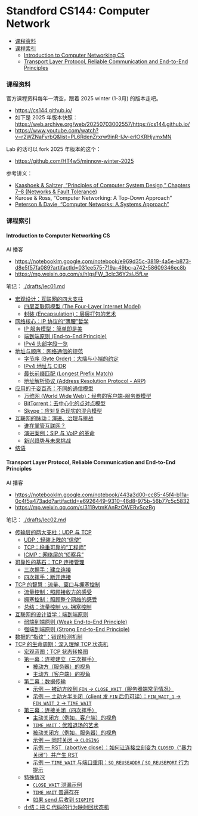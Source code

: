 # Standford CS144: Computer Network

<!-- @import "[TOC]" {cmd="toc" depthFrom=3 depthTo=6 orderedList=false} -->

<!-- code_chunk_output -->

- [课程资料](#课程资料)
- [课程索引](#课程索引)
  - [Introduction to Computer Networking CS](#introduction-to-computer-networking-cs)
  - [Transport Layer Protocol, Reliable Communication and End-to-End Principles](#transport-layer-protocol-reliable-communication-and-end-to-end-principles)

<!-- /code_chunk_output -->

### 课程资料

官方课程资料每年一清空，跟着 2025 winter (1-3月) 的版本走吧。

- https://cs144.github.io/
- 如下是 2025 年版本快照： https://web.archive.org/web/20250703002557/https://cs144.github.io/
- https://www.youtube.com/watch?v=r2WZNaFyrbQ&list=PL6RdenZrxrw9inR-IJv-erlOKRHjymxMN

Lab 的话可以 fork 2025 年版本的这个：
- https://github.com/HT4w5/minnow-winter-2025

参考讲义：
- [Kaashoek & Saltzer, “Principles of Computer System Design,” Chapters 7–8 (Networks & Fault Tolerance)](https://ocw.mit.edu/courses/res-6-004-principles-of-computer-system-design-an-introduction-spring-2009/pages/online-textbook/)
- Kurose & Ross, “Computer Networking: A Top-Down Approach”
- [Peterson & Davie, “Computer Networks: A Systems Approach”](https://book.systemsapproach.org/)

### 课程索引

#### Introduction to Computer Networking CS

AI 播客
- https://notebooklm.google.com/notebook/e969d35c-3819-4a5e-b873-d8e5f57fa089?artifactId=031ee575-719a-49bc-a742-58609346ec8b
- https://mp.weixin.qq.com/s/hIgsFW_3cIc36Y2slJ5fLw

笔记： [./drafts/lec01.md](./drafts/lec01.md)
- [宏观设计：互联网的四大支柱](./drafts/lec01.md#宏观设计互联网的四大支柱)
  - [四层互联网模型 (The Four-Layer Internet Model)](./drafts/lec01.md#四层互联网模型-the-four-layer-internet-model)
  - [封装 (Encapsulation)：层层打包的艺术](./drafts/lec01.md#封装-encapsulation层层打包的艺术)
- [网络核心：IP 协议的“薄腰”哲学](./drafts/lec01.md#网络核心ip-协议的薄腰哲学)
  - [IP 服务模型：简单即是美](./drafts/lec01.md#ip-服务模型简单即是美)
  - [端到端原则 (End-to-End Principle)](./drafts/lec01.md#端到端原则-end-to-end-principle)
  - [IPv4 头部字段一览](./drafts/lec01.md#ipv4-头部字段一览)
- [地址与顺序：网络通信的规范](./drafts/lec01.md#地址与顺序网络通信的规范)
  - [字节序 (Byte Order)：大端与小端的约定](./drafts/lec01.md#字节序-byte-order大端与小端的约定)
  - [IPv4 地址与 CIDR](./drafts/lec01.md#ipv4-地址与-cidr)
  - [最长前缀匹配 (Longest Prefix Match)](./drafts/lec01.md#最长前缀匹配-longest-prefix-match)
  - [地址解析协议 (Address Resolution Protocol - ARP)](./drafts/lec01.md#地址解析协议-address-resolution-protocol---arp)
- [应用的千姿百态：不同的通信模型](./drafts/lec01.md#应用的千姿百态不同的通信模型)
  - [万维网 (World Wide Web)：经典的客户端-服务器模型](./drafts/lec01.md#万维网-world-wide-web经典的客户端-服务器模型)
  - [BitTorrent：去中心化的点对点模型](./drafts/lec01.md#bittorrent去中心化的点对点模型)
  - [Skype：应对复杂现实的混合模型](./drafts/lec01.md#skype应对复杂现实的混合模型)
- [互联网的脉动：演进、治理与挑战](./drafts/lec01.md#互联网的脉动演进-治理与挑战)
  - [谁在掌管互联网？](./drafts/lec01.md#谁在掌管互联网)
  - [演进案例：SIP 与 VoIP 的革命](./drafts/lec01.md#演进案例sip-与-voip-的革命)
  - [新兴趋势与未来挑战](./drafts/lec01.md#新兴趋势与未来挑战)
- [结语](./drafts/lec01.md#结语)

#### Transport Layer Protocol, Reliable Communication and End-to-End Principles

AI 播客
- https://notebooklm.google.com/notebook/443a3d00-cc85-45f4-b11a-0c4f5a473add?artifactId=e6926449-9310-46d8-975b-56b77c5c5832
- https://mp.weixin.qq.com/s/3119vtmKAnRzOWERvSozRg

笔记： [./drafts/lec02.md](./drafts/lec02.md)
- [传输层的两大支柱：UDP 与 TCP](./drafts/lec02.md#传输层的两大支柱udp-与-tcp)
  - [UDP：轻装上阵的“信使”](./drafts/lec02.md#udp轻装上阵的信使)
  - [TCP：稳重可靠的“工程师”](./drafts/lec02.md#tcp稳重可靠的工程师)
  - [ICMP：网络层的“侦察兵”](./drafts/lec02.md#icmp网络层的侦察兵)
- [可靠性的基石：TCP 连接管理](./drafts/lec02.md#可靠性的基石tcp-连接管理)
  - [三次握手：建立连接](./drafts/lec02.md#三次握手建立连接)
  - [四次挥手：断开连接](./drafts/lec02.md#四次挥手断开连接)
- [TCP 的智慧：流量、窗口与拥塞控制](./drafts/lec02.md#tcp-的智慧流量-窗口与拥塞控制)
  - [流量控制：照顾接收方的感受](./drafts/lec02.md#流量控制照顾接收方的感受)
  - [拥塞控制：照顾整个网络的感受](./drafts/lec02.md#拥塞控制照顾整个网络的感受)
  - [总结：流量控制 vs. 拥塞控制](./drafts/lec02.md#总结流量控制-vs-拥塞控制)
- [互联网的设计哲学：端到端原则](./drafts/lec02.md#互联网的设计哲学端到端原则)
  - [弱端到端原则 (Weak End-to-End Principle)](./drafts/lec02.md#弱端到端原则-weak-end-to-end-principle)
  - [强端到端原则 (Strong End-to-End Principle)](./drafts/lec02.md#强端到端原则-strong-end-to-end-principle)
- [数据的“指纹”：错误检测机制](./drafts/lec02.md#数据的指纹错误检测机制)
- [TCP 的生命周期：深入理解 TCP 状态机](./drafts/lec02.md#tcp-的生命周期深入理解-tcp-状态机)
  - [宏观蓝图：TCP 状态转换图](./drafts/lec02.md#宏观蓝图tcp-状态转换图)
  - [第一幕：连接建立（三次握手）](./drafts/lec02.md#第一幕连接建立三次握手)
    - [被动方（服务器）的视角](./drafts/lec02.md#被动方服务器的视角)
    - [主动方（客户端）的视角](./drafts/lec02.md#主动方客户端的视角)
  - [第二幕：数据传输](./drafts/lec02.md#第二幕数据传输)
    - [示例 — 被动方收到 `FIN` -> `CLOSE_WAIT`（服务器端常见情况）](./drafts/lec02.md#示例--被动方收到-fin---close_wait服务器端常见情况)
    - [示例 — 主动方半关闭（client 发 `FIN` 后仍可读）：`FIN_WAIT_1` -> `FIN_WAIT_2` -> `TIME_WAIT`](./drafts/lec02.md#示例--主动方半关闭client-发-fin-后仍可读fin_wait_1---fin_wait_2---time_wait)
  - [第三幕：连接关闭（四次挥手）](./drafts/lec02.md#第三幕连接关闭四次挥手)
    - [主动关闭方（例如，客户端）的视角](./drafts/lec02.md#主动关闭方例如客户端的视角)
    - [`TIME_WAIT`：优雅退场的艺术](./drafts/lec02.md#time_wait优雅退场的艺术)
    - [被动关闭方（例如，服务器）的视角](./drafts/lec02.md#被动关闭方例如服务器的视角)
    - [示例 — 同时关闭 -> `CLOSING`](./drafts/lec02.md#示例--同时关闭---closing)
    - [示例 — RST（abortive close）：如何让连接立刻变为 `CLOSED`（“暴力关闭”）并产生 RST](./drafts/lec02.md#示例--rstabortive-close如何让连接立刻变为-closed暴力关闭并产生-rst)
    - [示例 — `TIME_WAIT` 与端口重用：`SO_REUSEADDR` / `SO_REUSEPORT` 行为提示](./drafts/lec02.md#示例--time_wait-与端口重用so_reuseaddr--so_reuseport-行为提示)
  - [特殊情况](./drafts/lec02.md#特殊情况)
    - [`CLOSE_WAIT` 泄漏示例](./drafts/lec02.md#close_wait-泄漏示例)
    - [`TIME_WAIT` 普遍存在](./drafts/lec02.md#time_wait-普遍存在)
    - [如果 send 后收到 `SIGPIPE`](./drafts/lec02.md#如果-send-后收到-sigpipe)
  - [小结：把 C 代码的行为映射回状态机](./drafts/lec02.md#小结把-c-代码的行为映射回状态机)
